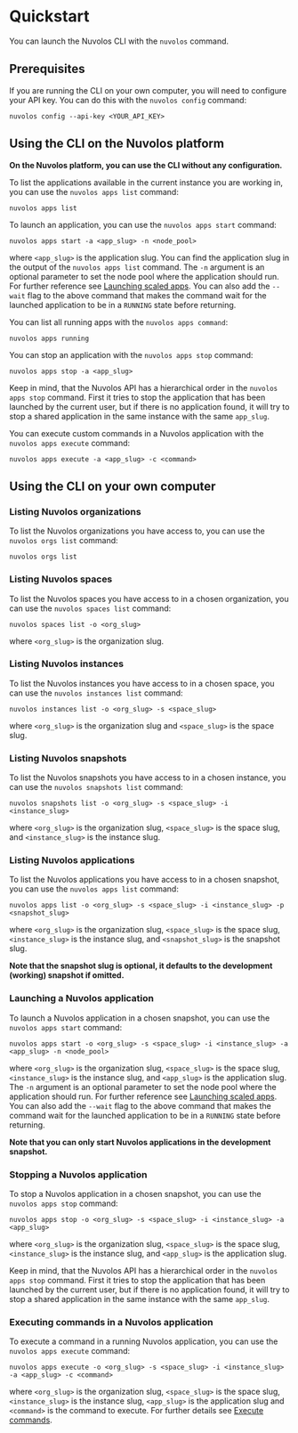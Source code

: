 # Quickstart

You can launch the Nuvolos CLI with the `nuvolos` command.

## Prerequisites

If you are running the CLI on your own computer, you will need to configure your API key. You can do this with the `nuvolos config` command:

```
nuvolos config --api-key <YOUR_API_KEY>
```

## Using the CLI on the Nuvolos platform

**On the Nuvolos platform, you can use the CLI without any configuration.**

To list the applications available in the current instance you are working in, you can use the `nuvolos apps list` command:

```
nuvolos apps list
```

To launch an application, you can use the `nuvolos apps start` command:

```
nuvolos apps start -a <app_slug> -n <node_pool>
```
where `<app_slug>` is the application slug.
You can find the application slug in the output of the `nuvolos apps list` command.
The `-n` argument is an optional parameter to set the node pool where the 
application should run. For further reference see [Launching scaled apps](launch_scaled_apps.md).
You can also add the `--wait` flag to the above command that makes the command wait for the launched application to be
in a `RUNNING` state before returning.

You can list all running apps with the `nuvolos apps command`:

```
nuvolos apps running
```

You can stop an application with the `nuvolos apps stop` command:

```
nuvolos apps stop -a <app_slug>
```
Keep in mind, that the Nuvolos API has a hierarchical order in the `nuvolos apps stop` command. First it tries to
stop the application that has been launched by the current user, but if there is no application found, it will try
to stop a shared application in the same instance with the same `app_slug`.

You can execute custom commands in a Nuvolos application with the `nuvolos apps execute` command:
```
nuvolos apps execute -a <app_slug> -c <command>
```

## Using the CLI on your own computer

### Listing Nuvolos organizations

To list the Nuvolos organizations you have access to, you can use the `nuvolos orgs list` command:

```
nuvolos orgs list
```

### Listing Nuvolos spaces

To list the Nuvolos spaces you have access to in a chosen organization, you can use the `nuvolos spaces list` command:

```
nuvolos spaces list -o <org_slug>
```

where `<org_slug>` is the organization slug.

### Listing Nuvolos instances

To list the Nuvolos instances you have access to in a chosen space, you can use the `nuvolos instances list` command:

```
nuvolos instances list -o <org_slug> -s <space_slug>
```

where `<org_slug>` is the organization slug and `<space_slug>` is the space slug.

### Listing Nuvolos snapshots

To list the Nuvolos snapshots you have access to in a chosen instance, you can use the `nuvolos snapshots list` command:

```
nuvolos snapshots list -o <org_slug> -s <space_slug> -i <instance_slug>
```

where `<org_slug>` is the organization slug, `<space_slug>` is the space slug, and `<instance_slug>` is the instance slug.

### Listing Nuvolos applications

To list the Nuvolos applications you have access to in a chosen snapshot, you can use the `nuvolos apps list` command:

```
nuvolos apps list -o <org_slug> -s <space_slug> -i <instance_slug> -p <snapshot_slug>
```

where `<org_slug>` is the organization slug, `<space_slug>` is the space slug, `<instance_slug>` is the instance slug, and `<snapshot_slug>` is the snapshot slug.

**Note that the snapshot slug is optional, it defaults to the development (working) snapshot if omitted.**

### Launching a Nuvolos application

To launch a Nuvolos application in a chosen snapshot, you can use the `nuvolos apps start` command:

```
nuvolos apps start -o <org_slug> -s <space_slug> -i <instance_slug> -a <app_slug> -n <node_pool>
```

where `<org_slug>` is the organization slug, `<space_slug>` is the space slug, `<instance_slug>` is the instance slug, and `<app_slug>` is the application slug.
The `-n` argument is an optional parameter to set the node pool where the application should run. For further reference see [Launching scaled apps](launch_scaled_apps.md).
You can also add the `--wait` flag to the above command that makes the command wait for the launched application to be
in a `RUNNING` state before returning.

**Note that you can only start Nuvolos applications in the development snapshot.**

### Stopping a Nuvolos application

To stop a Nuvolos application in a chosen snapshot, you can use the `nuvolos apps stop` command:

```
nuvolos apps stop -o <org_slug> -s <space_slug> -i <instance_slug> -a <app_slug>
```

where `<org_slug>` is the organization slug, `<space_slug>` is the space slug, `<instance_slug>` is the instance slug, and `<app_slug>` is the application slug.

Keep in mind, that the Nuvolos API has a hierarchical order in the `nuvolos apps stop` command. First it tries to
stop the application that has been launched by the current user, but if there is no application found, it will try
to stop a shared application in the same instance with the same `app_slug`.
### Executing commands in a Nuvolos application

To execute a command in a running Nuvolos application, you can use the `nuvolos apps execute` command:
```
nuvolos apps execute -o <org_slug> -s <space_slug> -i <instance_slug> -a <app_slug> -c <command>
```
where `<org_slug>` is the organization slug, `<space_slug>` is the space slug, `<instance_slug>` is the instance slug, 
`<app_slug>` is the application slug and `<command>` is the command to execute. For further details see [Execute commands](execute_commands.md).
